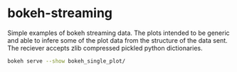 # bokeh-streaming

Simple examples of bokeh streaming data.
The plots intended to be generic and able to infere some of the plot data from the structure of the data sent.
The reciever accepts zlib compressed pickled python dictionaries. 

```bash
bokeh serve --show bokeh_single_plot/
```

 